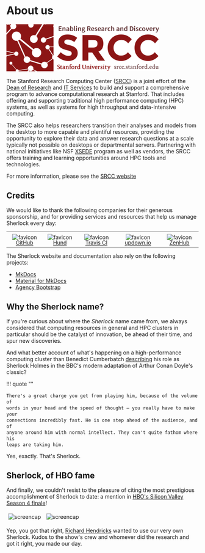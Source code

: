 # About us

<style>
img[alt="logo"] {
    width: 400px;
}
</style>

<!-- camouflage the header so it appears only in the TOC-->
<b style="display:none">
## SRCC
</b>
<!-- end of camouflage -->

[![logo](img/srcc.png)][url_srcc]

The Stanford Research Computing Center ([SRCC][url_srcc]) is a joint effort of
the [Dean of Research]() and [IT Services][url_uit] to build and support a
comprehensive program to advance computational research at Stanford.  That
includes offering and supporting traditional high performance computing (HPC)
systems, as well as systems for high throughput and data-intensive computing.

The SRCC also helps researchers transition their analyses and models from the
desktop to more capable and plentiful resources, providing the opportunity to
explore their data and answer research questions at a scale typically not
possible on desktops or departmental servers. Partnering with national
initiatives like NSF [XSEDE][url_xsede] program as well as vendors, the SRCC
offers training and learning opportunities around HPC tools and technologies.

For more information, please see the [SRCC website][url_srcc]

[url_provost]:    //provost.stanford.edu/
[url_dor]:        //doresearch.stanford.edu/research-offices/dor-office-vice-provost-and-dean-research
[url_uit]:        //uit.stanford.edu
[url_srcc]:       //srcc.stanford.edu
[url_xsede]:      //xsede.org


## Credits

We would like to thank the following companies for their generous sponsorship,
and for providing services and resources that help us manage Sherlock every
day:

<!-- HTML styles for icons, pics and tables -->
<style>
img[alt="favicon"] {
    bottom: -3px;
    height: 18px;
    position:relative;
}
img[alt="screencap"] {
    width: 320px;
    margin: 5px;
}
.md-typeset__table{
    width: 100%;
}
</style>

|       |       |       |       |       |
| :---: | :---: | :---: | :---: | :---: |
| ![favicon](//github.com/favicon.ico) [GitHub](//github.com) | ![favicon](//hund.io/favicon.ico) [Hund](//hund.io) | ![favicon](//travis-ci.com/images/favicon.png) [Travis CI](//travis-ci.com) | ![favicon](//updown.io/favicon.ico) [updown.io](//updown.io/) | ![favicon](//zenhub.com/favicon.ico) [ZenHub](//zenhub.com) |


The Sherlock website and documentation also rely on the following projects:

* [MkDocs](//mkdocs.org)
* [Material for MkDocs](//squidfunk.github.io/mkdocs-material/)
* [Agency Bootstrap](//startbootstrap.com/template-overviews/agency/)


## Why the Sherlock name?

If you're curious about where the *Sherlock* name came from, we always
considered that computing resources in general and HPC clusters in particular
should be the catalyst of innovation, be ahead of their time, and spur new
discoveries.

And what better account of what's happening on a high-performance computing
cluster than Benedict Cumberbatch [describing][url_quote] his role as Sherlock
Holmes in the BBC's modern adaptation of Arthur Conan Doyle's classic?

!!! quote ""

    There's a great charge you get from playing him, because of the volume of
    words in your head and the speed of thought – you really have to make your
    connections incredibly fast. He is one step ahead of the audience, and of
    anyone around him with normal intellect. They can't quite fathom where his
    leaps are taking him.

Yes, exactly. That's Sherlock.


## Sherlock, of HBO fame

And finally, we couldn't resist to the pleasure of citing the most
prestigious accomplishment of Sherlock to date: a mention in [HBO's Silicon
Valley][url_sv] [Season 4 finale][url_ep38]!

![screencap](/img/richard.png)
![screencap](/img/bighead.png)

Yep, you got that right, [Richard Hendricks][url_richard] wanted to use our
very own Sherlock. Kudos to the show's crew and whomever did the research and
got it right, you made our day.

[url_sv]:       //www.hbo.com/silicon-valley/episodes/4/38-server-error
[url_ep38]:     //www.hbo.com/silicon-valley
[url_richard]:  //www.hbo.com/silicon-valley/cast-and-crew/thomas-middleditch
[url_quote]:    //www.theguardian.com/tv-and-radio/2010/jul/17/benedict-cumberbatch-sherlock-holmes
